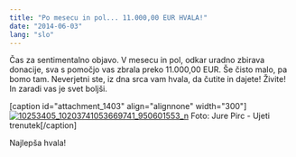```yaml
---
title: "Po mesecu in pol... 11.000,00 EUR HVALA!"
date: "2014-06-03"
lang: "slo"
---
```


Čas za sentimentalno objavo. V mesecu in pol, odkar uradno zbirava donacije, sva s pomočjo vas zbrala preko 11.000,00 EUR. Še čisto malo, pa bomo tam. Neverjetni ste, iz dna srca vam hvala, da čutite in dajete! Živite! In zaradi vas je svet boljši.

\[caption id="attachment\_1403" align="alignnone" width="300"\][![10253405_10203741053669741_950601553_n](images/10253405_10203741053669741_950601553_n-300x199.jpg)](http://gremovmongolijo.com/wp-content/uploads/2014/06/10253405_10203741053669741_950601553_n.jpg) Foto: Jure Pirc - Ujeti trenutek\[/caption\]

Najlepša hvala!
